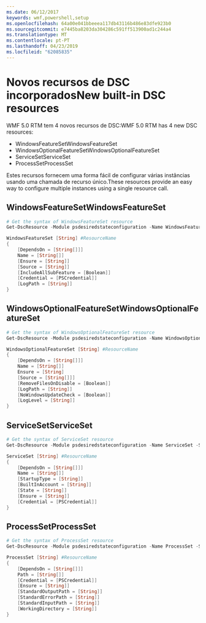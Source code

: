 ```yaml
---
ms.date: 06/12/2017
keywords: wmf,powershell,setup
ms.openlocfilehash: 64a00e041bbeeea117db43116b486e83dfe923b0
ms.sourcegitcommit: e7445ba8203da304286c591ff513900ad1c244a4
ms.translationtype: MT
ms.contentlocale: pt-PT
ms.lasthandoff: 04/23/2019
ms.locfileid: "62085835"
---
```

# <a name="new-built-in-dsc-resources"></a><span data-ttu-id="3cea6-102">Novos recursos de DSC incorporados</span><span class="sxs-lookup"><span data-stu-id="3cea6-102">New built-in DSC resources</span></span>

<span data-ttu-id="3cea6-103">WMF 5.0 RTM tem 4 novos recursos de DSC:</span><span class="sxs-lookup"><span data-stu-id="3cea6-103">WMF 5.0 RTM has 4 new DSC resources:</span></span>
* <span data-ttu-id="3cea6-104">WindowsFeatureSet</span><span class="sxs-lookup"><span data-stu-id="3cea6-104">WindowsFeatureSet</span></span>
* <span data-ttu-id="3cea6-105">WindowsOptionalFeatureSet</span><span class="sxs-lookup"><span data-stu-id="3cea6-105">WindowsOptionalFeatureSet</span></span>
* <span data-ttu-id="3cea6-106">ServiceSet</span><span class="sxs-lookup"><span data-stu-id="3cea6-106">ServiceSet</span></span>
* <span data-ttu-id="3cea6-107">ProcessSet</span><span class="sxs-lookup"><span data-stu-id="3cea6-107">ProcessSet</span></span>

<span data-ttu-id="3cea6-108">Estes recursos fornecem uma forma fácil de configurar várias instâncias usando uma chamada de recurso único.</span><span class="sxs-lookup"><span data-stu-id="3cea6-108">These resources provide an easy way to configure multiple instances using a single resource call.</span></span>

## <a name="windowsfeatureset"></a><span data-ttu-id="3cea6-109">WindowsFeatureSet</span><span class="sxs-lookup"><span data-stu-id="3cea6-109">WindowsFeatureSet</span></span>

```powershell
# Get the syntax of WindowsFeatureSet resource
Get-DscResource -Module psdesiredstateconfiguration -Name WindowsFeatureSet -Syntax

WindowsFeatureSet [String] #ResourceName
{
    [DependsOn = [String[]]]
    Name = [String[]]
    [Ensure = [String]]
    [Source = [String]]
    [IncludeAllSubFeature = [Boolean]]
    [Credential = [PSCredential]]
    [LogPath = [String]]
}
```

## <a name="windowsoptionalfeatureset"></a><span data-ttu-id="3cea6-110">WindowsOptionalFeatureSet</span><span class="sxs-lookup"><span data-stu-id="3cea6-110">WindowsOptionalFeatureSet</span></span>

```powershell
# Get the syntax of WindowsOptionalFeatureSet resource
Get-DscResource -Module psdesiredstateconfiguration -Name WindowsOptionalFeatureSet -Syntax

WindowsOptionalFeatureSet [String] #ResourceName
{
    [DependsOn = [String[]]]
    Name = [String[]]
    Ensure = [String]
    [Source = [String[]]]
    [RemoveFilesOnDisable = [Boolean]]
    [LogPath = [String]]
    [NoWindowsUpdateCheck = [Boolean]]
    [LogLevel = [String]]
}
```

## <a name="serviceset"></a><span data-ttu-id="3cea6-111">ServiceSet</span><span class="sxs-lookup"><span data-stu-id="3cea6-111">ServiceSet</span></span>

```powershell
# Get the syntax of ServiceSet resource
Get-DscResource -Module psdesiredstateconfiguration -Name ServiceSet -Syntax

ServiceSet [String] #ResourceName
{
    [DependsOn = [String[]]]
    Name = [String[]]
    [StartupType = [String]]
    [BuiltInAccount = [String]]
    [State = [String]]
    [Ensure = [String]]
    [Credential = [PSCredential]]
}
```

## <a name="processset"></a><span data-ttu-id="3cea6-112">ProcessSet</span><span class="sxs-lookup"><span data-stu-id="3cea6-112">ProcessSet</span></span>

```powershell
# Get the syntax of ProcessSet resource
Get-DscResource -Module psdesiredstateconfiguration -Name ProcessSet -Syntax

ProcessSet [String] #ResourceName
{
    [DependsOn = [String[]]]
    Path = [String[]]
    [Credential = [PSCredential]]
    [Ensure = [String]]
    [StandardOutputPath = [String]]
    [StandardErrorPath = [String]]
    [StandardInputPath = [String]]
    [WorkingDirectory = [String]]
}
```
